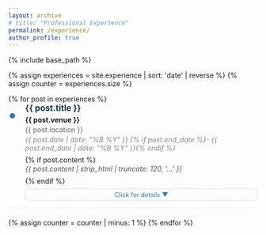 ```yaml
---
layout: archive
# title: "Professional Experience"
permalink: /experience/
author_profile: true
---
```


{% include base_path %}

<style>
  .experience-list {
    list-style: none;
    margin-left: 0;
    padding-left: 0;
  }
  .experience-item {
    margin-bottom: 1.5em;
    border-bottom: 1px solid #eee;
    padding-bottom: 1em;
    display: flex;
    align-items: flex-start;
  }

  /* Create a proper bullet point container */
  .experience-item::before {
    content: "•";
    color: #3177b1;
    font-weight: bold;
    font-size: 2.5em; /* Make bullet bigger */
    line-height: 1.1em;
    margin-right: 0.5em;
    margin-top: 0.1em; /* Align with first line */
    flex-shrink: 0; /* Prevent bullet from shrinking */
  }

  /* Container for all content except bullet */
  .experience-content {
    flex: 1;
  }

  .experience-title {
    font-weight: bold;
    font-size: 1.2em;
    color: #16354e;
    margin-bottom: 0.3em;
  }

  /* Remove the old bullet */
  .experience-title::before {
    content: none;
  }

  .experience-venue {
    font-weight: bold;
    margin-bottom: 0.2em;
  }
  .experience-location {
    color: #666;
    margin-bottom: 0.2em;
  }
  .experience-date {
    color: #888;
    font-style: italic;
    margin-bottom: 0.5em;
  }
  .experience-summary {
    color: #555;
    line-height: 1.4;
    margin-bottom: 0.5em;
    font-style: italic;
  }

  /* Hide summary when expanded */
  .experience-item.active .experience-summary {
    display: none;
  }

  .experience-details {
    display: none;
    margin-top: 0.5em;
    padding: 1em;
    background: #f9f9f9;
    border-left: 3px solid #3177b1;
    border-radius: 0 4px 4px 0;
    animation: slideDown 0.3s ease-out;
  }

  @keyframes slideDown {
    from {
      opacity: 0;
      transform: translateY(-10px);
    }
    to {
      opacity: 1;
      transform: translateY(0);
    }
  }

  .experience-item.active .experience-details {
    display: block;
  }
  .experience-expand {
    cursor: pointer;
    color: #3177b1;
    font-size: 0.9em;
    text-align: center;
    padding: 0.3em;
    border: 1px dashed #ccc;
    border-radius: 4px;
    margin-top: 0.5em;
    transition: all 0.2s ease;
    user-select: none;
  }
  .experience-expand:hover {
    background: #f0f0f0;
    border-color: #3177b1;
  }
  .exp-arrow {
    display: inline-block;
    transition: transform 0.2s ease;
  }
  .experience-item.active .exp-arrow {
    transform: rotate(180deg);
  }

  /* Optional: Update button text when expanded */
  .experience-expand .expand-text::after {
    content: "Click for details";
  }
  .experience-item.active .experience-expand .expand-text::after {
    content: "Click to collapse";
  }
</style>


<div id="experience-accordion">
  {% assign experiences = site.experience | sort: 'date' | reverse %}
  {% assign counter = experiences.size %}
  <ul class="experience-list">
  {% for post in experiences %}
    <li class="experience-item" data-index="{{ counter }}">
      <div class="experience-content">
        <div class="experience-title">{{ post.title }}</div>
        <div class="experience-venue">{{ post.venue }}</div>
        <div class="experience-location">{{ post.location }}</div>
        <div class="experience-date">{{ post.date | date: "%B %Y" }} {% if post.end_date %}- {{ post.end_date | date: "%B %Y" }}{% endif %}</div>
        {% if post.content %}
          <div class="experience-summary">{{ post.content | strip_html | truncate: 120, '...' }}</div>
        {% endif %}
        <div class="experience-expand" onclick="expandExperience(event, {{ counter }})">
          <span class="expand-text"></span> <span class="exp-arrow">&#x25BC;</span>
        </div>
        <div class="experience-details" id="exp-details-{{ counter }}">
          {% if post.content %}<div>{{ post.content | markdownify }}</div>{% endif %}
        </div>
      </div>
    </li>
    {% assign counter = counter | minus: 1 %}
  {% endfor %}
  </ul>
</div>

<script src="{{ '/assets/js/experience.js' | relative_url }}"></script>